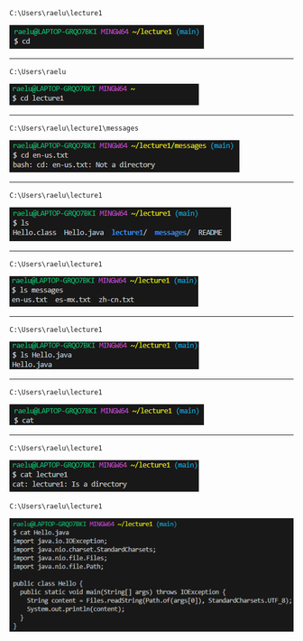 ```
C:\Users\raelu\lecture1
``` 
![Image](cd_no_arg.png)  

  ***
  
```
C:\Users\raelu
``` 
![Image](cd_directory.png)  

  ***
  
```
C:\Users\raelu\lecture1\messages
```
![Image](cd_file.png)  

  ***
  
```
C:\Users\raelu\lecture1
``` 
![Image](ls_no_arg.png)  

  ***
  
```
C:\Users\raelu\lecture1
``` 
![Image](ls_directory.png)  

  ***
  
```
C:\Users\raelu\lecture1
```  
![Image](ls_file.png)  

  ***
  
```
C:\Users\raelu\lecture1
```  
![Image](cat_no_arg.png) 

  ***
  
```
C:\Users\raelu\lecture1
```  
![Image](cat_directory.png)  
  
  
```
C:\Users\raelu\lecture1
```  
![Image](cat_file.png)  
